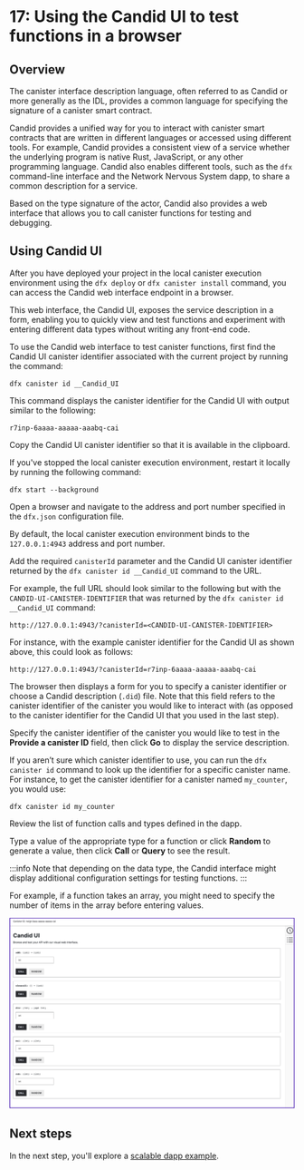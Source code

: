 # 17: Using the Candid UI to test functions in a browser

## Overview
The canister interface description language, often referred to as Candid or more generally as the IDL, provides a common language for specifying the signature of a canister smart contract.

Candid provides a unified way for you to interact with canister smart contracts that are written in different languages or accessed using different tools.
For example, Candid provides a consistent view of a service whether the underlying program is native Rust, JavaScript, or any other programming language. 
Candid also enables different tools, such as the `dfx` command-line interface and the Network Nervous System dapp, to share a common description for a service.

Based on the type signature of the actor, Candid also provides a web interface that allows you to call canister functions for testing and debugging.

## Using Candid UI

After you have deployed your project in the local canister execution environment using the `dfx deploy` or `dfx canister install` command, you can access the Candid web interface endpoint in a browser. 

This web interface, the Candid UI, exposes the service description in a form, enabling you to quickly view and test functions and experiment with entering different data types without writing any front-end code.

To use the Candid web interface to test canister functions, first find the Candid UI canister identifier associated with the current project by running the command:

```
dfx canister id __Candid_UI
```

This command displays the canister identifier for the Candid UI with output similar to the following:

```
r7inp-6aaaa-aaaaa-aaabq-cai
```

Copy the Candid UI canister identifier so that it is available in the clipboard. 

If you've stopped the local canister execution environment, restart it locally by running the following command:

```
dfx start --background
```

Open a browser and navigate to the address and port number specified in the `dfx.json` configuration file. 

By default, the local canister execution environment binds to the `127.0.0.1:4943` address and port number.

Add the required `canisterId` parameter and the Candid UI canister identifier returned by the `dfx canister id __Candid_UI` command to the URL. 

For example, the full URL should look similar to the following but with the `CANDID-UI-CANISTER-IDENTIFIER` that was returned by the `dfx canister id __Candid_UI` command:

```
http://127.0.0.1:4943/?canisterId=<CANDID-UI-CANISTER-IDENTIFIER>
```

For instance, with the example canister identifier for the Candid UI as shown above, this could look as follows:

```
http://127.0.0.1:4943/?canisterId=r7inp-6aaaa-aaaaa-aaabq-cai
```

The browser then displays a form for you to specify a canister identifier or choose a Candid description (`.did`) file. 
Note that this field refers to the canister identifier of the canister you would like to interact with (as opposed to the canister identifier for the Candid UI that you used in the last step).

Specify the canister identifier of the canister you would like to test in the **Provide a canister ID** field, then click **Go** to display the service description.
    
If you aren’t sure which canister identifier to use, you can run the `dfx canister id` command to look up the identifier for a specific canister name. For instance, to get the canister identifier for a canister named `my_counter`, you would use:

```
dfx canister id my_counter
```

Review the list of function calls and types defined in the dapp.

Type a value of the appropriate type for a function or click **Random** to generate a value, then click **Call** or **Query** to see the result.

:::info
Note that depending on the data type, the Candid interface might display additional configuration settings for testing functions.
:::

For example, if a function takes an array, you might need to specify the number of items in the array before entering values.

![Calculator functions](_attachments/candid-calc.png)

## Next steps

In the next step, you'll explore a [scalable dapp example](scalability-cancan.md).